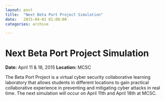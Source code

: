 ```yaml
---
layout: post
title:  "Next Beta Port Project Simulation"
date:   2015-04-01 01:00:00
categories: archive

---
```


<h1>Next Beta Port Project Simulation</h1>

<strong>Date:</strong> April 11 & 18, 2015
<strong>Location:</strong> MCSC

<p>The Beta Port Project is a virtual cyber security collaborative learning laboratory that allows students in different locations to gain practical collaborative experience in preventing and mitigating cyber attacks in real time. The next simulation will occur on April 11th and April 18th at MCSC.</p>
